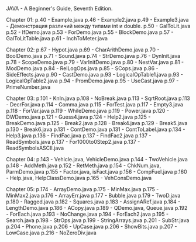 JAVA - A Beginner's Guide, Seventh Edition.

Chapter 01:
p.40 - Example.java
p.46 - Example2.java
p.49 - Example3.java - Демонстрация различий между типами int и double.
p.50 - GalToLit.java
p.52 - IfDemo.java
p.53 - ForDemo.java
p.55 - BlockDemo.java
p.57 - GalToLitTable.java
p.61 - InchToMeter.java

Chapter 02:
p.67 - Hypot.java
p.69 - CharArithDemo.java
p.70 - BoolDemo.java
p.71 - Sound.java
p.74 - StrDemo.java
p.76 - DynInit.java
p.78 - ScopeDemo.java
p.79 - VarInitDemo.java
p.80 - NestVar.java
p.81 - ModDemo.java
p.84 - RelLogOps.java
p.85 - SCops.java
p.86 - SideEffects.java
p.90 - CastDemo.java
p.93 - LogicalOpTable1.java
p.93 - LogicalOpTable2.java
p.94 - PromDemo.java
p.95 - UseCast.java
p.97 - PrimeNumber.java

Chapter 03:
p.101 - KnIn.java
p.108 - NoBreak.java
p.113 - SqrtRoot.java
p.113 - DecrFor.java
p.114 - Comma.java
p.115 - ForTest.java
p.117 - Empty3.java
p.118 - ForVar.java
p.119 - WhileDemo.java
p.119 - Power.java
p.120 - DWDemo.java
p.121 - Guess4.java
p.124 - Help2.java
p.125 - BreakDemo.java
p.125 - Break2.java
p.128 - Break4.java
p.129 - Break5.java
p.130 - Break6.java
p.131 - ContDemo.java
p.131 - ContToLabel.java
p.134 - Help3.java
p.136 - FindFac.java
p.137 - FindFac2.java
p.137 - ReadSymbols.java
p.137 - For1000to0Step2.java
p.137 - ReadSymbolsASCII.java

Chapter 04:
p.143 - Vehicle.java, VehicleDemo.java
p.144 - TwoVehicle.java
p.148 - AddMeth.java
p.152 - RetMeth.java
p.154 - ChkNum.java, ParmDemo.java
p.155 - Factor.java, isFact.java
p.156 - CompFuel.java
p.160 - Help.java, HelpClassDemo.java
p.165 - VehConsDemo.java

Chapter 05:
p.174 - ArrayDemo.java
p.175 - MinMax.java
p.175 - MinMax2.java
p.176 - ArrayErr.java
p.177 - Bubble.java
p.179 - TwoD.java
p.180 - Ragged.java
p.182 - Squares.java
p.183 - AssignARef.java
p.184 - LengthDemo.java
p.186 - ACopy.java
p.189 - QDemo.java, Queue.java
p.192 - ForEach.java
p.193 - NoChange.java
p.194 - ForEach2.java
p.195 - Search.java
p.198 - StrOps.java
p.199 - StringArrays.java
p.201 - SubStr.java
p.204 - Phone.java
p.206 - UpCase.java
p.206 - ShowBits.java
p.207 - LowCase.java
p.216 - NoZeroDiv.java
